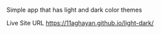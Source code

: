 Simple app that has light and dark color themes

Live Site URL https://11aghayan.github.io/light-dark/
